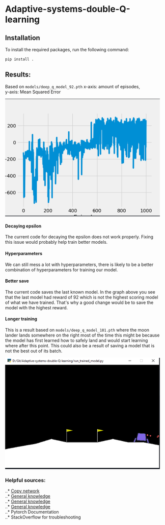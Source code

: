# Adaptive-systems-double-Q-learning

## Installation
To install the required packages, run the following command:
```bash
pip install .
```

## Results:

Based on `models/deep_q_model_92.pth`
x-axis: amount of episodes,   
y-axis: Mean Squared Error  

![Graph of the results](https://github.com/Max2411/Adaptive-systems-double-Q-learning/blob/main/graph_of_results.PNG)

#### Decaying epsilon
The current code for decaying the epsilon does not work properly. Fixing this issue would probably help train better models.

#### Hyperparameters
We can still mess a lot with hyperparameters, there is likely to be a better combination of hyperparameters for training our model.

#### Better save
The current code saves the last known model. In the graph above you see that the last model had reward of 92
which is not the highest scoring model of what we have trained. That's why a good change would be to save the model with
the highest reward.

#### Longer training
This is a result based on `models/deep_q_model_101.pth` where the moon lander
lands somewhere on the right most of the time this might be because the model has first learned
how to safely land and would start learning where after this point. This could also be a result of saving a model that is not the best out
of its batch.

![wrong landing](https://github.com/Max2411/Adaptive-systems-double-Q-learning/blob/main/wrong_landing_space.PNG)


### Helpful sources:
..* [Copy network](https://gist.github.com/abhinavsagar/a7cd1d67ad5a71589d576cd84f15b648 "Github link")  
..* [General knowledge](https://www.youtube.com/watch?v=wc-FxNENg9U "Youtube link")     
..* [General knowledge](https://goodboychan.github.io/python/reinforcement_learning/pytorch/udacity/2021/05/07/DQN-LunarLander.html "Web page")     
..* [General knowledge](https://jfking50.github.io/lunar/ "Web page")       
..* Pytorch Documentation       
..* StackOverflow for troubleshooting       
